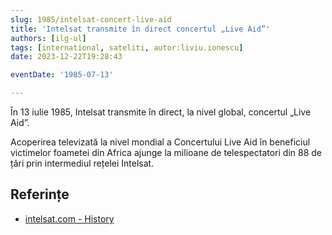 ```yaml
---
slug: 1985/intelsat-concert-live-aid
title: 'Intelsat transmite în direct concertul „Live Aid”'
authors: [ilg-ul]
tags: [international, sateliti, autor:liviu.ionescu]
date: 2023-12-22T19:28:43

eventDate: '1985-07-13'

---
```


În 13 iulie 1985, Intelsat transmite în direct, la nivel global, concertul
„Live Aid”.

<!-- truncate -->

Acoperirea televizată la nivel mondial a Concertului Live Aid în
beneficiul victimelor foametei din Africa ajunge la milioane de
telespectatori din 88 de țări prin intermediul rețelei Intelsat.

## Referințe

- [intelsat.com - History](https://www.intelsat.com/intelsat-history/)
